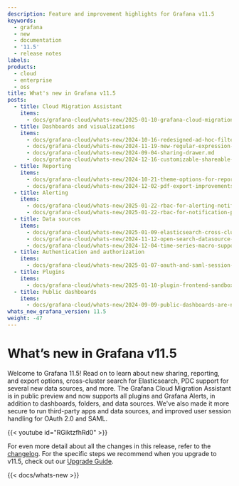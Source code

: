 ```yaml
---
description: Feature and improvement highlights for Grafana v11.5
keywords:
  - grafana
  - new
  - documentation
  - '11.5'
  - release notes
labels:
products:
  - cloud
  - enterprise
  - oss
title: What's new in Grafana v11.5
posts:
  - title: Cloud Migration Assistant
    items:
      - docs/grafana-cloud/whats-new/2025-01-10-grafana-cloud-migration-assistant-supports-all-plugins-and-grafana-alerting.md
  - title: Dashboards and visualizations
    items:
      - docs/grafana-cloud/whats-new/2024-10-16-redesigned-ad-hoc-filters-for-dashboards.md
      - docs/grafana-cloud/whats-new/2024-11-19-new-regular-expression-option-for-extract-fields-transformation.md
      - docs/grafana-cloud/whats-new/2024-09-04-sharing-drawer.md
      - docs/grafana-cloud/whats-new/2024-12-16-customizable-shareable-dashboard-panel-images.md
  - title: Reporting
    items:
      - docs/grafana-cloud/whats-new/2024-10-21-theme-options-for-reporting.md
      - docs/grafana-cloud/whats-new/2024-12-02-pdf-export-improvements-in-ga.md
  - title: Alerting
    items:
      - docs/grafana-cloud/whats-new/2025-01-22-rbac-for-alerting-notifications.md
      - docs/grafana-cloud/whats-new/2025-01-22-rbac-for-notification-policies.md
  - title: Data sources
    items:
      - docs/grafana-cloud/whats-new/2025-01-09-elasticsearch-cross-cluster-search-support.md
      - docs/grafana-cloud/whats-new/2024-11-12-open-search-datasource-now-supports-private-datasource-connect.md
      - docs/grafana-cloud/whats-new/2024-12-04-time-series-macro-support-in-visual-query-builder-for-sql-data-sources.md
  - title: Authentication and authorization
    items:
      - docs/grafana-cloud/whats-new/2025-01-07-oauth-and-saml-session-handling-improvements.md
  - title: Plugins
    items:
      - docs/grafana-cloud/whats-new/2025-01-10-plugin-frontend-sandbox.md
  - title: Public dashboards
    items:
      - docs/grafana-cloud/whats-new/2024-09-09-public-dashboards-are-now-shared-dashboards.md
whats_new_grafana_version: 11.5
weight: -47
---
```


# What’s new in Grafana v11.5

Welcome to Grafana 11.5!
Read on to learn about new sharing, reporting, and export options, cross-cluster search for Elasticsearch, PDC support for several new data sources, and more.
The Grafana Cloud Migration Assistant is in public preview and now supports all plugins and Grafana Alerts, in addition to dashboards, folders, and data sources.
We've also made it more secure to run third-party apps and data sources, and improved user session handling for OAuth 2.0 and SAML.

{{< youtube id="RGiktzfhRd0" >}}

For even more detail about all the changes in this release, refer to the [changelog](https://github.com/grafana/grafana/blob/main/CHANGELOG.md). For the specific steps we recommend when you upgrade to v11.5, check out our [Upgrade Guide](https://grafana.com/docs/grafana/<GRAFANA_VERSION>/upgrade-guide/upgrade-v11.5/).

{{< docs/whats-new  >}}
